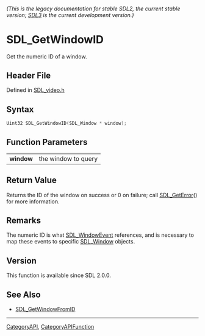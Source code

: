 ###### (This is the legacy documentation for stable SDL2, the current stable version; [SDL3](https://wiki.libsdl.org/SDL3/) is the current development version.)
# SDL_GetWindowID

Get the numeric ID of a window.

## Header File

Defined in [SDL_video.h](https://github.com/libsdl-org/SDL/blob/SDL2/include/SDL_video.h)

## Syntax

```c
Uint32 SDL_GetWindowID(SDL_Window * window);

```

## Function Parameters

|                |                     |
| -------------- | ------------------- |
| **window**     | the window to query |

## Return Value

Returns the ID of the window on success or 0 on failure; call
[SDL_GetError](SDL_GetError)() for more information.

## Remarks

The numeric ID is what [SDL_WindowEvent](SDL_WindowEvent) references, and
is necessary to map these events to specific [SDL_Window](SDL_Window)
objects.

## Version

This function is available since SDL 2.0.0.

## See Also

* [SDL_GetWindowFromID](SDL_GetWindowFromID)

----
[CategoryAPI](CategoryAPI), [CategoryAPIFunction](CategoryAPIFunction)

